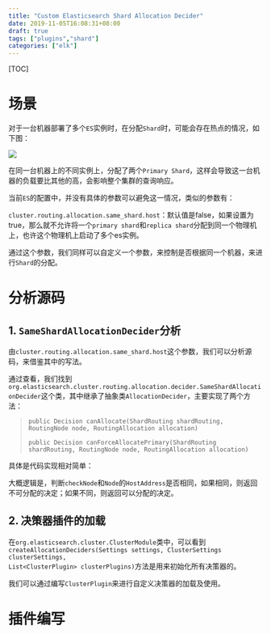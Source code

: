 ```yaml
---
title: "Custom Elasticsearch Shard Allocation Decider"
date: 2019-11-05T16:08:31+08:00
draft: true
tags: ["plugins","shard"]
categories: ["elk"]
---
```


[TOC]

# 场景

对于一台机器部署了多个``ES``实例时，在分配``Shard``时，可能会存在热点的情况，如下图：

<img src="http://img.honlyc.com/a.png"  />

在同一台机器上的不同实例上，分配了两个``Primary Shard``，这样会导致这一台机器的负载要比其他的高，会影响整个集群的查询响应。

当前``ES``的配置中，并没有具体的参数可以避免这一情况，类似的参数有：

``cluster.routing.allocation.same_shard.host``：默认值是false，如果设置为true，那么就不允许将一个``primary shard``和``replica shard``分配到同一个物理机上，也许这个物理机上启动了多个es实例。

通过这个参数，我们同样可以自定义一个参数，来控制是否根据同一个机器，来进行``Shard``的分配。

# 分析源码

## 1. ``SameShardAllocationDecider``分析

由``cluster.routing.allocation.same_shard.host``这个参数，我们可以分析源码，来借鉴其中的写法。

通过查看，我们找到``org.elasticsearch.cluster.routing.allocation.decider.SameShardAllocationDecider``这个类，其中继承了抽象类``AllocationDecider``，主要实现了两个方法：

> ``public Decision canAllocate(ShardRouting shardRouting, RoutingNode node, RoutingAllocation allocation) ``
>
> ``public Decision canForceAllocatePrimary(ShardRouting shardRouting, RoutingNode node, RoutingAllocation allocation) ``

具体是代码实现相对简单：

<!-- ![same_shard](/home/hedan/Documents/honlyc.com/content/post/same_shard.png) -->

大概逻辑是，判断``checkNode``和``Node``的``HostAddress``是否相同，如果相同，则返回不可分配的决定；如果不同，则返回可以分配的决定。

## 2. 决策器插件的加载

在``org.elasticsearch.cluster.ClusterModule``类中，可以看到``createAllocationDeciders(Settings settings, ClusterSettings clusterSettings,                                                                     List<ClusterPlugin> clusterPlugins)``方法是用来初始化所有决策器的。

<!-- ![cluster_module](/home/hedan/Documents/honlyc.com/content/post/cluster_module.png) -->

我们可以通过编写``ClusterPlugin``来进行自定义决策器的加载及使用。

#  插件编写



